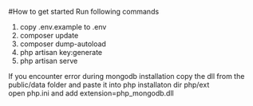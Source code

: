 #How to get started
Run following commands
<ol>
 <li>copy .env.example to .env</li>
    <li>composer update</li>
    <li>composer dump-autoload</li>
    <li>php artisan key:generate</li>
    <li>php artisan serve</li>
</ol>

If you encounter error during mongodb installation  copy the dll from the public/data folder and paste it into 
php installaton dir php/ext<br>
open php.ini and add extension=php_mongodb.dll

